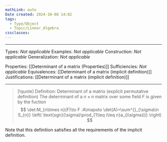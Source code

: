 ```yaml
---
mathLink: auto
Date created: 2024-10-08 14:02
tags:
  - Type/Object
  - Topic/Linear_Algebra
cssclasses:
---
```


---  

Types: _Not applicable_
Examples: _Not applicable_
Construction: _Not applicable_
Generalization: _Not applicable_

Properties: [[Determinant of a matrix (Properties)]]
Sufficiencies: _Not applicable_
Equivalences: [[Determinant of a matrix (implicit definition)]]
Justifications: [[Determinant of a matrix (implicit definition)]]

---

> [!quote] Definition: Determinant of a matrix (explicit permutative definition)
> The determinant of a $n\times n$ matrix over some field $F$ is given by the fuction $$  \det:M_{n\times n}(F)\to F :A\mapsto \det(A)=\sum^{}_{\sigma\in S_{n}} \left( \text{sgn}(\sigma)\prod_{1\leq i\leq n}a_{i\sigma(i)} \right) $$

Note that this definition satisfies all the requirements of the implicit definition.

